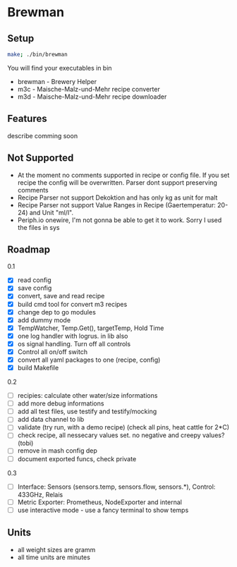 # Brewman

## Setup

```bash
make; ./bin/brewman
```

You will find your executables in bin

- brewman - Brewery Helper
- m3c - Maische-Malz-und-Mehr recipe converter
- m3d - Maische-Malz-und-Mehr recipe downloader

## Features

describe comming soon

## Not Supported

- At the moment no comments supported in recipe or config file. If you set recipe the config will be overwritten. Parser dont support preserving comments
- Recipe Parser not support Dekoktion and has only kg as unit for malt
- Recipe Parser not support Value Ranges in Recipe (Gaertemperatur: 20-24) and Unit "ml/l".
- Periph.io onewire, I'm not gonna be able to get it to work. Sorry I used the files in sys

## Roadmap

0.1

- [x] read config
- [x] save config
- [x] convert, save and read recipe
- [x] build cmd tool for convert m3 recipes
- [x] change dep to go modules
- [x] add dummy mode
- [x] TempWatcher, Temp.Get(), targetTemp, Hold Time
- [x] one log handler with logrus. in lib also
- [x] os signal handling. Turn off all controls
- [x] Control all on/off switch
- [x] convert all yaml packages to one (recipe, config)
- [x] build Makefile

0.2

- [ ] recipies: calculate other water/size informations
- [ ] add more debug informations
- [ ] add all test files, use testify and testify/mocking
- [ ] add data channel to lib
- [ ] validate (try run, with a demo recipe) (check all pins, heat cattle for 2*C)
- [ ] check recipe, all nessecary values set. no negative and creepy values? (tobi)
- [ ] remove in mash config dep
- [ ] document exported funcs, check private

0.3

- [ ] Interface: Sensors (sensors.temp, sensors.flow, sensors.*), Control: 433GHz, Relais
- [ ] Metric Exporter: Prometheus, NodeExporter and internal
- [ ] use interactive mode - use a fancy terminal to show temps

## Units

- all weight sizes are gramm
- all time units are minutes

